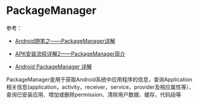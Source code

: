# PackageManager

参考：

+ [Android随笔之——PackageManager详解](https://www.cnblogs.com/travellife/p/3932823.html)

+ [APK安装流程详解2——PackageManager简介](https://www.jianshu.com/p/c56376916d5e)
+ [Android PackageManager 详解](https://www.cnblogs.com/a284628487/archive/2013/06/01/3111913.html)

PackageManager是用于获取Android系统中应用程序的信息，查询Application相关信息(application，activity，receiver，service，provider及相应属性等）、查询已安装应用、增加或删除permission、清除用户数据、缓存，代码段等

